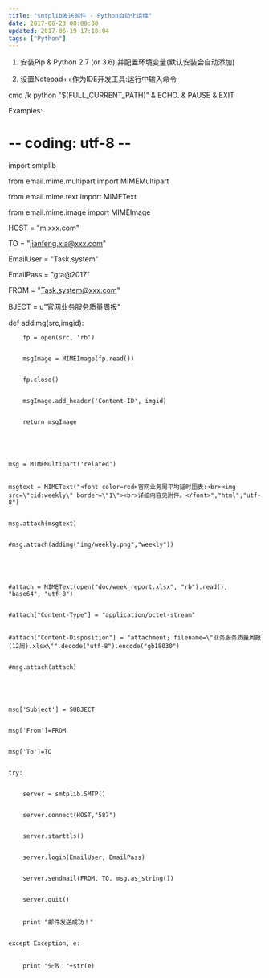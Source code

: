 ```yaml
---
title: "smtplib发送邮件 - Python自动化运维"
date: 2017-06-23 08:00:00
updated: 2017-06-19 17:18:04
tags: ["Python"]
---
```

  

  1. 安装Pip & Python 2.7 (or 3.6),并配置环境变量(默认安装会自动添加)

  2. 设置Notepad++作为IDE开发工具:运行中输入命令 
 
 
 cmd /k python "$(FULL_CURRENT_PATH)" & ECHO. & PAUSE & EXIT

Examples:  

 
 
 # -- coding: utf-8 --


 import smtplib


 from email.mime.multipart import MIMEMultipart


 from email.mime.text import MIMEText


 from email.mime.image import MIMEImage








 HOST = "m.xxx.com"


 TO = "jianfeng.xia@xxx.com"


 EmailUser = "Task.system"


 EmailPass = "gta@2017"


 FROM = "Task.system@xxx.com"


BJECT = u"官网业务服务质量周报"





 def addimg(src,imgid):


        fp = open(src, 'rb')


        msgImage = MIMEImage(fp.read())


        fp.close()


        msgImage.add_header('Content-ID', imgid)


        return msgImage


    


    msg = MIMEMultipart('related')


    msgtext = MIMEText("<font color=red>官网业务周平均延时图表:<br><img src=\"cid:weekly\" border=\"1\"><br>详细内容见附件。</font>","html","utf-8")


    msg.attach(msgtext)


    #msg.attach(addimg("img/weekly.png","weekly"))


    


    #attach = MIMEText(open("doc/week_report.xlsx", "rb").read(), "base64", "utf-8")


    #attach["Content-Type"] = "application/octet-stream"


    #attach["Content-Disposition"] = "attachment; filename=\"业务服务质量周报(12周).xlsx\"".decode("utf-8").encode("gb18030")


    #msg.attach(attach)


    


    msg['Subject'] = SUBJECT


    msg['From']=FROM


    msg['To']=TO


    try:


        server = smtplib.SMTP()


        server.connect(HOST,"587")


        server.starttls()


        server.login(EmailUser, EmailPass)


        server.sendmail(FROM, TO, msg.as_string())


        server.quit()


        print "邮件发送成功！"


    except Exception, e:  


        print "失败："+str(e)

  

